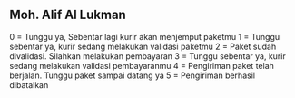 ## Moh. Alif Al Lukman
0 = Tunggu ya, Sebentar lagi kurir akan menjemput paketmu
1 = Tunggu sebentar ya, kurir sedang melakukan validasi paketmu
2 = Paket sudah divalidasi. Silahkan melakukan pembayaran
3 = Tunggu sebentar ya, kurir sedang melakukan validasi pembayaranmu
4 = Pengiriman paket telah berjalan. Tunggu paket sampai datang ya
5 = Pengiriman berhasil dibatalkan

